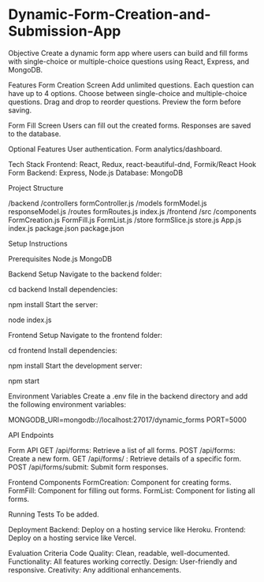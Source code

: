 # Dynamic-Form-Creation-and-Submission-App

Objective
Create a dynamic form app where users can build and fill forms with single-choice or multiple-choice questions using React, Express, and MongoDB.

Features
Form Creation Screen
Add unlimited questions.
Each question can have up to 4 options.
Choose between single-choice and multiple-choice questions.
Drag and drop to reorder questions.
Preview the form before saving.


Form Fill Screen
Users can fill out the created forms.
Responses are saved to the database.


Optional Features
User authentication.
Form analytics/dashboard.


Tech Stack
Frontend: React, Redux, react-beautiful-dnd, Formik/React Hook Form
Backend: Express, Node.js
Database: MongoDB


Project Structure

/backend
  /controllers
    formController.js
  /models
    formModel.js
    responseModel.js
  /routes
    formRoutes.js
  index.js
/frontend
  /src
    /components
      FormCreation.js
      FormFill.js
      FormList.js
    /store
      formSlice.js
      store.js
    App.js
    index.js
  package.json
package.json


Setup Instructions


Prerequisites
Node.js
MongoDB


Backend Setup
Navigate to the backend folder:

cd backend
Install dependencies:

npm install
Start the server:

node index.js


Frontend Setup
Navigate to the frontend folder:

cd frontend
Install dependencies:

npm install
Start the development server:

npm start


Environment Variables
Create a .env file in the backend directory and add the following environment variables:


MONGODB_URI=mongodb://localhost:27017/dynamic_forms
PORT=5000


API Endpoints


Form API
GET /api/forms: Retrieve a list of all forms.
POST /api/forms: Create a new form.
GET /api/forms/
: Retrieve details of a specific form.
POST /api/forms/submit: Submit form responses.


Frontend Components
FormCreation: Component for creating forms.
FormFill: Component for filling out forms.
FormList: Component for listing all forms.


Running Tests
To be added.

Deployment
Backend: Deploy on a hosting service like Heroku.
Frontend: Deploy on a hosting service like Vercel.


Evaluation Criteria
Code Quality: Clean, readable, well-documented.
Functionality: All features working correctly.
Design: User-friendly and responsive.
Creativity: Any additional enhancements.
